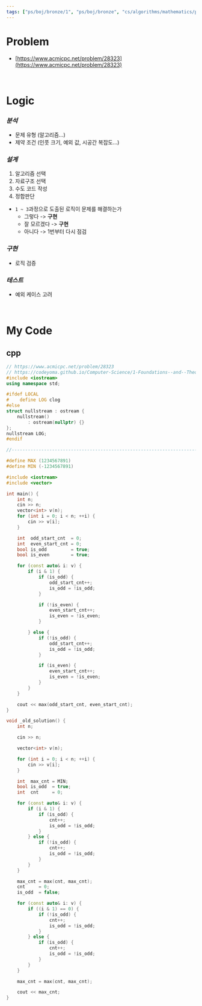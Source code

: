 ```yaml
---
tags: ["ps/boj/bronze/1", "ps/boj/bronze", "cs/algorithms/mathematics/ps","cs/algorithms/greedy/ps"]
---
```


# Problem
- [https://www.acmicpc.net/problem/28323](https://www.acmicpc.net/problem/28323)

<br/>

# Logic

### *분석*
- 문제 유형 (알고리즘...)
- 제약 조건 (인풋 크기, 예외 값, 시공간 복잡도...)

### *설계*
1. 알고리즘 선택
2. 자료구조 선택
3. 수도 코드 작성
4. 정합판단
  - `1 ~ 3`과정으로 도출된 로직이 문제를 해결하는가
    - 그렇다 -> **구현**
    - 잘 모르겠다 -> **구현**
    - 아니다 -> 1번부터 다시 점검

### *구현*
- 로직 검증

### *테스트*
- 예외 케이스 고려

<br/>

# My Code
## cpp
```cpp title="boj/28323.cpp"
// https://www.acmicpc.net/problem/28323
// https://codeyoma.github.io/Computer-Science/1-Foundations--and--Theory/Algorithms/ps/boj/28323/28323
#include <iostream>
using namespace std;

#ifdef LOCAL
#    define LOG clog
#else
struct nullstream : ostream {
    nullstream()
        : ostream(nullptr) {}
};
nullstream LOG;
#endif

//--------------------------------------------------------------------------------------------------

#define MAX (1234567891)
#define MIN (-1234567891)

#include <iostream>
#include <vector>

int main() {
    int n;
    cin >> n;
    vector<int> v(n);
    for (int i = 0; i < n; ++i) {
        cin >> v[i];
    }

    int  odd_start_cnt  = 0;
    int  even_start_cnt = 0;
    bool is_odd         = true;
    bool is_even        = true;

    for (const auto& i: v) {
        if (i & 1) {
            if (is_odd) {
                odd_start_cnt++;
                is_odd = !is_odd;
            }

            if (!is_even) {
                even_start_cnt++;
                is_even = !is_even;
            }

        } else {
            if (!is_odd) {
                odd_start_cnt++;
                is_odd = !is_odd;
            }

            if (is_even) {
                even_start_cnt++;
                is_even = !is_even;
            }
        }
    }

    cout << max(odd_start_cnt, even_start_cnt);
}

void _old_solution() {
    int n;

    cin >> n;

    vector<int> v(n);

    for (int i = 0; i < n; ++i) {
        cin >> v[i];
    }

    int  max_cnt = MIN;
    bool is_odd  = true;
    int  cnt     = 0;

    for (const auto& i: v) {
        if (i & 1) {
            if (is_odd) {
                cnt++;
                is_odd = !is_odd;
            }
        } else {
            if (!is_odd) {
                cnt++;
                is_odd = !is_odd;
            }
        }
    }

    max_cnt = max(cnt, max_cnt);
    cnt     = 0;
    is_odd  = false;

    for (const auto& i: v) {
        if ((i & 1) == 0) {
            if (!is_odd) {
                cnt++;
                is_odd = !is_odd;
            }
        } else {
            if (is_odd) {
                cnt++;
                is_odd = !is_odd;
            }
        }
    }

    max_cnt = max(cnt, max_cnt);

    cout << max_cnt;
}
```
